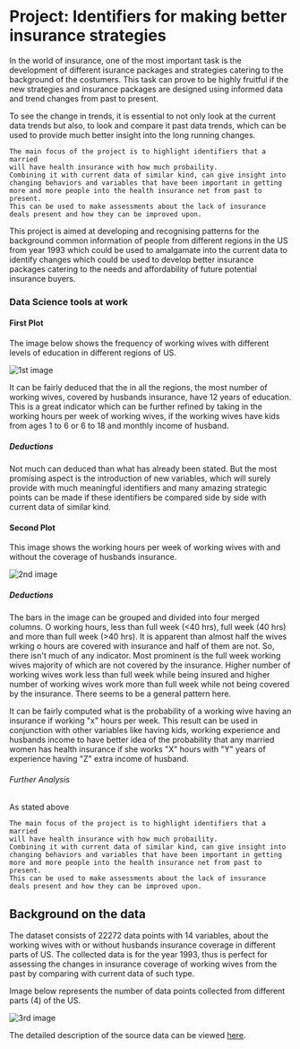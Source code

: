 # Project: Identifiers for making better insurance strategies

In the world of insurance, one of the most important task is the development of different isurance packages and strategies catering to the background of the costumers. This task can prove to be highly fruitful if the new strategies and insurance packages are designed using informed data and trend changes from past to present.

To see the change in trends, it is essential to not only look at the current data trends but also, to look and compare it past data trends, which can be used to provide much better insight into the long running changes.

```
The main focus of the project is to highlight identifiers that a married 
will have health insurance with how much probaility. 
Combining it with current data of similar kind, can give insight into 
changing behaviors and variables that have been important in getting 
more and more people into the health insurance net from past to present. 
This can be used to make assessments about the lack of insurance 
deals present and how they can be improved upon.
```
This project is aimed at developing and recognising patterns for the background common information of people from different regions in the US from year 1993 which could be used to amalgamate into the current data to identify changes which could be used to develop better insurance packages catering to the needs and affordability of future potential insurance buyers.


### Data Science tools at work

#### First Plot

The image below shows the frequency of working wives with different levels of education in different regions of US.

![1st image](https://cloud.githubusercontent.com/assets/28226371/25567124/69ab6064-2e00-11e7-8abc-68e97cc1dd06.jpg)

It can be fairly deduced that the in all the regions, the most number of working wives, covered by husbands insurance, have 12 years of education.
This is a great indicator which can be further refined by taking in the working hours per week of working wives, if the working wives have kids from ages 1 to 6 or 6 to 18 and monthly income of husband.

##### Deductions

Not much can deduced than what has already been stated. But the most promising aspect is the introduction of new variables, which will surely provide with much meaningful identifiers and many amazing strategic points can be made if these identifiers be compared side by side with current data of similar kind.

#### Second Plot

This image shows the working hours per week of working wives with and without the coverage of husbands insurance.

![2nd image](https://cloud.githubusercontent.com/assets/28226371/25567131/7441150a-2e00-11e7-95ee-6ff4715d6b23.jpg)

##### Deductions

The bars in the image can be grouped and divided into four merged columns. O working hours, less than full week (<40 hrs), full week (40 hrs) and more than full week (>40 hrs). It is apparent than almost half the wives wrking o hours are covered with insurance and half of them are not. So, there isn't much of any indicator. Most prominent is the full week working wives majority of which are not covered by the insurance. Higher number of working wives work less than full week while being insured and higher number of working wives work more than full week while not being covered by the insurance. There seems to be a general pattern here. 

It can be fairly computed what is the probability of a working wive having an insurance if working "x" hours per week.
This result can be used in conjunction with other variables like having kids, working experience and husbands income to have better idea of the probability that any married women has health insurance if she works "X" hours with "Y" years of experience having "Z" extra income of husband.

###### Further Analysis

As stated above
```
The main focus of the project is to highlight identifiers that a married 
will have health insurance with how much probaility. 
Combining it with current data of similar kind, can give insight into 
changing behaviors and variables that have been important in getting 
more and more people into the health insurance net from past to present. 
This can be used to make assessments about the lack of insurance 
deals present and how they can be improved upon.
```

## Background on the data

The dataset consists of 22272 data points with 14 variables, about the working wives with or without husbands insurance coverage in different parts of US. The collected data is for the year 1993, thus is perfect for assessing the changes in insurance coverage of working wives from the past by comparing with current data of such type.

Image below represents the number of data points collected from different parts (4) of the US.

![3rd image](https://cloud.githubusercontent.com/assets/28226371/25567115/44d9c032-2e00-11e7-8e6d-ecad5915b3e0.jpg)

The detailed description of the source data can be viewed [here](https://vincentarelbundock.github.io/Rdatasets/doc/Ecdat/HI.html).
